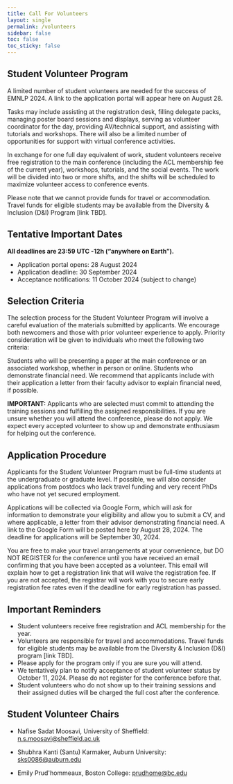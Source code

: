 ```yaml
---
title: Call For Volunteers
layout: single
permalink: /volunteers
sidebar: false
toc: false
toc_sticky: false
---
```


## Student Volunteer Program

A limited number of student volunteers are needed for the success of EMNLP 2024. A link to the application portal will appear here on August 28.

Tasks may include assisting at the registration desk, filling delegate packs, managing poster board sessions and displays, serving as volunteer coordinator for the day, providing AV/technical support, and assisting with tutorials and workshops. There will also be a limited number of opportunities for support with virtual conference activities.

In exchange for one full day equivalent of work, student volunteers receive free registration to the main conference (including the ACL membership fee of the current year), workshops, tutorials, and the social events. The work will be divided into two or more shifts, and the shifts will be scheduled to maximize volunteer access to conference events.

Please note that we cannot provide funds for travel or accommodation. Travel funds for eligible students may be available from the Diversity & Inclusion (D&I) Program [link TBD].

## Tentative Important Dates

**All deadlines are 23:59 UTC -12h (“anywhere on Earth”).**

- Application portal opens:   28 August 2024
- Application deadline:         30 September 2024
- Acceptance notifications:  11 October 2024 (subject to change)

## Selection Criteria
The selection process for the Student Volunteer Program will involve a careful evaluation of the materials submitted by applicants. We encourage both newcomers and those with prior volunteer experience to apply. Priority consideration will be given to individuals who meet the following two criteria:

Students who will be presenting a paper at the main conference or an associated workshop, whether in person or online.
Students who demonstrate financial need. We recommend that applicants include with their application a letter from their faculty advisor to explain financial need, if possible.

**IMPORTANT:** Applicants who are selected must commit to attending the training sessions and fulfilling the assigned responsibilities. If you are unsure whether you will attend the conference, please do not apply. We expect every accepted volunteer to show up and demonstrate enthusiasm for helping out the conference.

## Application Procedure
Applicants for the Student Volunteer Program must be full-time students at the undergraduate or graduate level. If possible, we will also consider applications from postdocs who lack travel funding and very recent PhDs who have not yet secured employment.

Applications will be collected via Google Form, which will ask for information to demonstrate your eligibility and allow you to submit a CV, and where applicable, a letter from their advisor demonstrating financial need. A link to the Google Form will be posted here by August 28, 2024. The deadline for applications will be September 30, 2024.

You are free to make your travel arrangements at your convenience, but DO NOT REGISTER for the conference until you have received an email confirming that you have been accepted as a volunteer. This email will explain how to get a registration link that will waive the registration fee. If you are not accepted, the registrar will work with you to secure early registration fee rates even if the deadline for early registration has passed.

## Important Reminders
- Student volunteers receive free registration and ACL membership for the year. 
- Volunteers are responsible for travel and accommodations. Travel funds for eligible students may be available from the Diversity & Inclusion (D&I) program [link TBD].
- Please apply for the program only if you are sure you will attend.
- We tentatively plan to notify acceptance of student volunteer status by October 11, 2024. Please do not register for the conference before that.
- Student volunteers who do not show up to their training sessions and their assigned duties will be charged the full cost after the conference.

## Student Volunteer Chairs

- Nafise Sadat Moosavi, University of Sheffield: [n.s.moosavi@sheffield.ac.uk](mailto:n.s.moosavi@sheffield.ac.uk)

- Shubhra Kanti (Santu) Karmaker, Auburn University: [sks0086@auburn.edu](mailto:sks0086@auburn.edu)

- Emily Prud'hommeaux, Boston College: [prudhome@bc.edu](mailto:prudhome@bc.edu)
